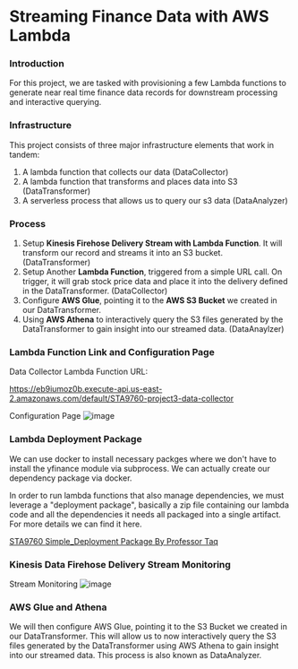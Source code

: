 # Streaming Finance Data with AWS Lambda
### Introduction
For this project, we are tasked with provisioning a few Lambda functions to generate near real time finance data records 
for downstream processing and interactive querying.

### Infrastructure
This project consists of three major infrastructure elements that work in tandem:
1. A lambda function that collects our data (DataCollector)
1. A lambda function that transforms and places data into S3 (DataTransformer)
1. A serverless process that allows us to query our s3 data (DataAnalyzer)

### Process
1. Setup **Kinesis Firehose Delivery Stream with Lambda Function**. It will transform our record and streams it into an S3 bucket. (DataTransformer)
2. Setup Another **Lambda Function**, triggered from a simple URL call. On trigger, it will grab stock price data and place it into the delivery defined in the DataTransformer. (DataCollector)
3. Configure **AWS Glue**, pointing it to the **AWS S3 Bucket** we created in our DataTransformer.
4. Using **AWS Athena** to interactively query the S3 files generated by the DataTransformer to gain insight into our streamed data. (DataAnaylzer) 

### Lambda Function Link and Configuration Page
Data Collector Lambda Function URL:

https://eb9iumoz0b.execute-api.us-east-2.amazonaws.com/default/STA9760-project3-data-collector

Configuration Page
![image](https://raw.githubusercontent.com/hailin-du/Streaming-Finance-Data-with-AWS-Lambda/master/Images/Data%20Collector%20Lambda%20%20Function.png)


### Lambda Deployment Package
We can use docker to install necessary packges where we don't have to install the yfinance module via subprocess. We can actually create our dependency package via docker. 

In order to run lambda functions that also manage dependencies, we must leverage a "deployment package", basically a zip file containing our lambda code and all the dependencies it needs all packaged into a single artifact. For more details we can find it here. 

[STA9760 Simple_Deployment Package By Professor Taq](https://github.com/mottaquikarim/STA9760_simple_deployment_package)


### Kinesis Data Firehose Delivery Stream Monitoring

Stream Monitoring
![image](https://raw.githubusercontent.com/hailin-du/Streaming-Finance-Data-with-AWS-Lambda/master/Images/Data%20Monitoring.png)

### AWS Glue and Athena

We will then configure AWS Glue, pointing it to the S3 Bucket we created in our DataTransformer. This will allow us to now interactively query the S3 files generated by the DataTransformer using AWS Athena to gain insight into our streamed data. This process is also known as DataAnalyzer.
